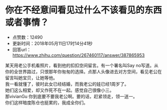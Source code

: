 # 你在不经意间看见过什么不该看见的东西或者事情？
- 点赞数：12490
- 更新时间：2018年05月11日17时14分41秒
- 回答url：https://www.zhihu.com/question/267460117/answer/387865953
<body>
 <p data-pid="AFhdqBzG">某天用老公手机看照片，看到他的扣扣空间留言。有一个署名叫Say no写道。从你的全世界路过，只恨那年你匆匆的选择。点那人头像进去对方空间，看见老公在留言叫她宝贝，让她等他。<br>
  我一看就懂了，彼时此女已经结婚，而我老公的娃已经1周岁了。<br>
  她们这么相爱，却又作死不在一起。感觉自己很像小三。<br>
  那vivianGu 你到底要不要我老公啊。要的话，赶紧领走，领一送一。<br>
  你们这样暗度陈仓也挺累的，我成全你们。</p>
</body>